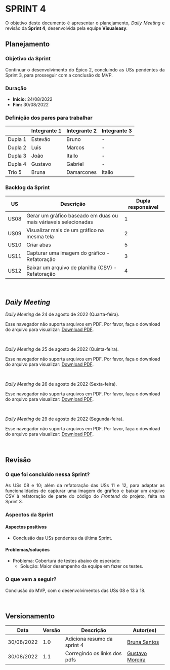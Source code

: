 # SPRINT 4

<p align = "justify">O objetivo deste documento é apresentar o planejamento, <i>Daily Meeting</i> e revisão da <b>Sprint 4</b>, desenvolvida pela equipe <b>Visualeasy</b>.</p>


## Planejamento

### Objetivo da Sprint

<p align = "justify">Continuar o desenvolvimento do Épico 2, concluindo as USs pendentes da Sprint 3, para prosseguir com a conclusão do MVP.</p>


### Duração

+ <b>Início:</b> 24/08/2022
+ <b>Fim:</b> 30/08/2022

### Definição dos pares para trabalhar

| |Integrante 1|Integrante 2|Integrante 3|
|-|------------|------------|------------|
|Dupla 1|Estevão|Bruno|-|
|Dupla 2|Luis|Marcos|-|
|Dupla 3|João|Itallo|-|
|Dupla 4|Gustavo|Gabriel|-|
|Trio 5 |Bruna|Damarcones|Itallo|

### Backlog da Sprint

|US|Descrição|Dupla responsável|
|--|---------|-----------------|
|US08|Gerar um gráfico baseado em duas ou mais váriaveis selecionadas|1|
|US09|Visualizar mais de um gráfico na mesma tela|2|
|US10|Criar abas|5|
|US11|Capturar uma imagem do gráfico - Refatoração|3|
|US12|Baixar um arquivo de planilha (CSV) - Refatoração|4|

<br>



## <i>Daily Meeting</i>

<p align = "justify"><i>Daily Meeting</i> de 24 de agosto de 2022 (Quarta-feira).</p>

<object data="/scrum/daily/DAILY-24_08.pdf" type="application/pdf" width="750px" height="500px"></object>

<p>Esse navegador não suporta arquivos em PDF. Por favor, faça o download do arquivo para visualizar: <a href="/scrum/daily/DAILY-24_08.pdf">Download PDF</a>.</p>

<br>


<p align = "justify"><i>Daily Meeting</i> de 25 de agosto de 2022 (Quinta-feira).</p>

<object data="/scrum/daily/DAILY-25_08.pdf" type="application/pdf" width="750px" height="500px"></object>

<p>Esse navegador não suporta arquivos em PDF. Por favor, faça o download do arquivo para visualizar: <a href="/scrum/daily/DAILY-25_08.pdf">Download PDF</a>.</p>

<br>


<p align = "justify"><i>Daily Meeting</i> de 26 de agosto de 2022 (Sexta-feira).</p>

<object data="/scrum/daily/DAILY-26_08.pdf" type="application/pdf" width="750px" height="500px"></object>

<p>Esse navegador não suporta arquivos em PDF. Por favor, faça o download do arquivo para visualizar: <a href="/scrum/daily/DAILY-26_08.pdf">Download PDF</a>.</p>

<br>


<p align = "justify"><i>Daily Meeting</i> de 29 de agosto de 2022 (Segunda-feira).</p>

<object data="/scrum/daily/DAILY-29_08.pdf" type="application/pdf" width="750px" height="500px"></object>

<p>Esse navegador não suporta arquivos em PDF. Por favor, faça o download do arquivo para visualizar: <a href="/scrum/daily/DAILY-29_08.pdf">Download PDF</a>.</p>

<br>



## Revisão

### O que foi concluído nessa Sprint?

<p align = "justify">As USs 08 e 10; além da refatoração das USs 11 e 12, para adaptar as funcionalidades de capturar uma imagem do gráfico e baixar um arquivo CSV à refatoração de parte do código do <i>Frontend</i> do projeto, feita na Sprint 3.</p>


### Aspectos da Sprint

#### Aspectos positivos

+ <p align = "justify">Conclusão das USs pendentes da última Sprint.</p>


#### Problemas/soluções

+ Problema: Cobertura de testes abaixo do esperado:
    + Solução: Maior desempenho da equipe em fazer os testes.


### O que vem a seguir?

<p align = "justify">Conclusão do MVP, com o desenvolvimentos das USs 08 e 13 à 18.</p>

<br>

## Versionamento

| Data | Versão | Descrição | Autor(es) |
|------|--------|-----------|-----------|
|30/08/2022|1.0 |Adiciona resumo da sprint 4|[Bruna Santos](https://github.com/brunaalmeidasantos)|
|30/08/2022|1.1 |Corregindo os links dos pdfs|[Gustavo Moreira](https://github.com/gustavoduartemoreira)|